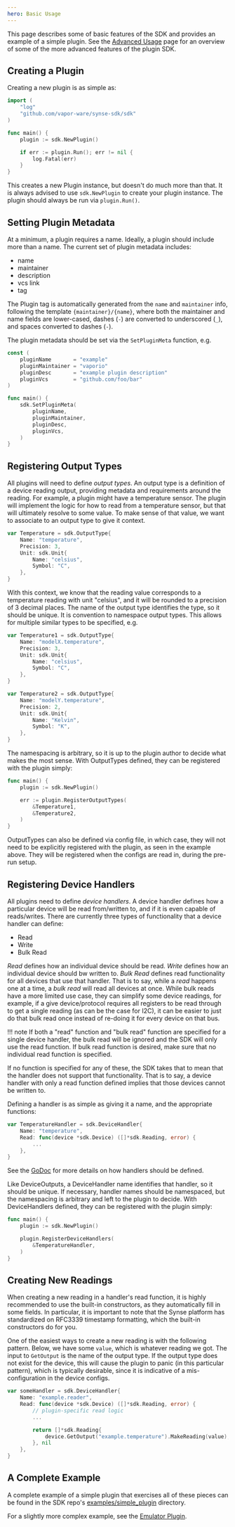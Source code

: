 ```yaml
---
hero: Basic Usage
---
```


This page describes some of basic features of the SDK and provides an example
of a simple plugin. See the [Advanced Usage](advanced.md) page for an overview of some of
the more advanced features of the plugin SDK.

## Creating a Plugin

Creating a new plugin is as simple as:

```go
import (
    "log"
    "github.com/vapor-ware/synse-sdk/sdk"
)

func main() {
    plugin := sdk.NewPlugin()

    if err := plugin.Run(); err != nil {
        log.Fatal(err)
    }
}
```

This creates a new Plugin instance, but doesn't do much more than that. It is always
advised to use `sdk.NewPlugin` to create your plugin instance. The plugin should
always be run via `plugin.Run()`.

## Setting Plugin Metadata

At a minimum, a plugin requires a name. Ideally, a plugin should include more than a
name. The current set of plugin metadata includes:

- name
- maintainer
- description
- vcs link
- tag

The Plugin tag is automatically generated from the `name` and `maintainer` info,
following the template `{maintainer}/{name}`, where both the maintainer and name fields
are lower-cased, dashes (`-`) are converted to underscored (`_`), and spaces converted
to dashes (`-`).

The plugin metadata should be set via the `SetPluginMeta` function, e.g.

```go
const (
    pluginName       = "example"
    pluginMaintainer = "vaporio"
    pluginDesc       = "example plugin description"
    pluginVcs        = "github.com/foo/bar"
)

func main() {
    sdk.SetPluginMeta(
        pluginName,
        pluginMaintainer,
        pluginDesc,
        pluginVcs,
    )
}
```

## Registering Output Types

All plugins will need to define *output types*. An output type is a definition of a
device reading output, providing metadata and requirements around the reading. For
example, a plugin might have a temperature sensor. The plugin will implement the logic
for how to read from a temperature sensor, but that will ultimately resolve to some
value. To make sense of that value, we want to associate to an output type to give it
context.

```go
var Temperature = sdk.OutputType{
    Name: "temperature",
    Precision: 3,
    Unit: sdk.Unit{
        Name: "celsius",
        Symbol: "C",
    },
}
```

With this context, we know that the reading value corresponds to a temperature reading
with unit "celsius", and it will be rounded to a precision of 3 decimal places. The name
of the output type identifies the type, so it should be unique. It is convention to namespace
output types. This allows for multiple similar types to be specified, e.g.

```go
var Temperature1 = sdk.OutputType{
    Name: "modelX.temperature",
    Precision: 3,
    Unit: sdk.Unit{
        Name: "celsius",
        Symbol: "C",
    },
}

var Temperature2 = sdk.OutputType{
    Name: "modelY.temperature",
    Precision: 2,
    Unit: sdk.Unit{
        Name: "Kelvin",
        Symbol: "K",
    },
}
```

The namespacing is arbitrary, so it is up to the plugin author to decide what makes the
most sense. With OutputTypes defined, they can be registered with the plugin simply:

```go
func main() {
    plugin := sdk.NewPlugin()

    err := plugin.RegisterOutputTypes(
        &Temperature1,
        &Temperature2,
    )
}
```

OutputTypes can also be defined via config file, in which case, they will not need to
be explicitly registered with the plugin, as seen in the example above. They will be
registered when the configs are read in, during the pre-run setup.


## Registering Device Handlers

All plugins need to define *device handlers*. A device handler defines how a particular
device will be read from/written to, and if it is even capable of reads/writes. There are
currently three types of functionality that a device handler can define:

- Read
- Write
- Bulk Read

*Read* defines how an individual device should be read. *Write* defines how an individual
device should bw written to. *Bulk Read* defines read functionality for all devices that
use that handler. That is to say, while a *read* happens one at a time, a *bulk read* will
read all devices at once. While bulk reads have a more limited use case, they can simplify
some device readings, for example, if a give device/protocol requires all registers to be
read through to get a single reading (as can be the case for I2C), it can be easier to just
do that bulk read once instead of re-doing it for every device on that bus.

!!! note
    If both a "read" function and "bulk read" function are specified for a single
    device handler, the bulk read will be ignored and the SDK will only use the read function.
    If bulk read function is desired, make sure that no individual read function is specified.

If no function is specified for any of these, the SDK takes that to mean that the handler
does not support that functionality. That is to say, a device handler with only a read
function defined implies that those devices cannot be written to.

Defining a handler is as simple as giving it a name, and the appropriate functions:

```go
var TemperatureHandler = sdk.DeviceHandler{
    Name: "temperature",
    Read: func(device *sdk.Device) ([]*sdk.Reading, error) {
        ...
    },
}
```

See the [GoDoc](https://godoc.org/github.com/vapor-ware/synse-sdk/sdk) for more details on
how handlers should be defined.

Like DeviceOutputs, a DeviceHandler name identifies that handler, so it should be unique.
If necessary, handler names should be namespaced, but the namespacing is arbitrary and left
to the plugin to decide. With DeviceHandlers defined, they can be registered with the plugin
simply:

```go
func main() {
    plugin := sdk.NewPlugin()

    plugin.RegisterDeviceHandlers(
        &TemperatureHandler,
    )
}
```


## Creating New Readings

When creating a new reading in a handler's read function, it is highly recommended
to use the built-in constructors, as they automatically fill in some fields. In particular,
it is important to note that the Synse platform has standardized on RFC3339 timestamp
formatting, which the built-in constructors do for you.

One of the easiest ways to create a new reading is with the following pattern. Below,
we have some `value`, which is whatever reading we got. The input to `GetOutput` is
the name of the output type. If the output type does not exist for the device, this will cause
the plugin to panic (in this particular pattern), which is typically desirable, since it is
indicative of a mis-configuration in the device configs.

```go
var someHandler = sdk.DeviceHandler{
    Name: "example.reader",
    Read: func(device *sdk.Device) ([]*sdk.Reading, error) {
        // plugin-specific read logic
        ...

        return []*sdk.Reading{
            device.GetOutput("example.temperature").MakeReading(value),
        }, nil
    },
}
```

## A Complete Example

A complete example of a simple plugin that exercises all of these pieces can be found in the
SDK repo's [examples/simple_plugin](https://github.com/vapor-ware/synse-sdk/tree/master/examples/simple_plugin)
directory.

For a slightly more complex example, see the [Emulator Plugin](https://github.com/vapor-ware/synse-emulator-plugin).
